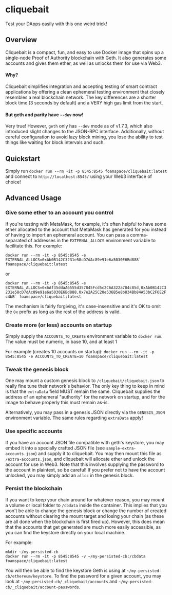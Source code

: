 # cliquebait
Test your DApps easily with this one weird trick!

## Overview
Cliquebait is a compact, fun, and easy to use Docker image that spins up a single-node Proof of Authority blockchain with Geth. It also generates some accounts and gives them ether, as well as unlocks them for use via Web3.

#### Why?
Cliquebait simplifies integration and accepting testing of smart contract applications by offering a clean ephemeral testing environment that closely resembles a real blockchain network. The key differences are a shorter block time (3 seconds by default) and a VERY high gas limit from the start.

#### But geth and parity have `--dev` now!
Very true! However, `geth` only has `--dev` mode as of v1.7.3, which also introduced slight changes to the JSON-RPC interface. Additionally, without careful configuration to avoid lazy block mining, you lose the ability to test things like waiting for block intervals and such.

## Quickstart
Simply run `docker run --rm -it -p 8545:8545 foamspace/cliquebait:latest` and connect to `http://localhost:8545/` using your Web3 interface of choice!

## Advanced Usage

### Give some ether to an account you control
If you're testing with MetaMask, for example, it's often helpful to have some ether allocated to the account that MetaMask has generated for you instead of having to import an ephemeral account.
You can pass a comma-separated of addresses in the `EXTERNAL_ALLOCS` environment variable to facilitate this. For example:

``docker run --rm -it -p 8545:8545 -e EXTERNAL_ALLOCS=0xAb0B142C3231e58cD7dAc89e91e6a5030E6Bd888` foamspace/cliquebait:latest``

or

``docker run --rm -it -p 8545:8545 -e EXTERNAL_ALLOCS=0x6Af35ddaA6555d357845Fcd5c2C6A322a784c85d,0xAb0B142C3231e58cD7dAc89e91e6a5030E6Bd888,0x7e2A25C20e536B5e8b834Bb84A53bC2F6E2Fc4bB` foamspace/cliquebait:latest``

The mechanism is fairly forgiving, it's case-insensitive and it's OK to omit the `0x` prefix as long as the rest of the address is valid.

### Create more (or less) accounts on startup
Simply supply the `ACCOUNTS_TO_CREATE` environment variable to `docker run`. The value must be numeric, in base 10, and at least 1

For example (creates 10 accounts on startup): `docker run --rm -it -p 8545:8545 -e ACCOUNTS_TO_CREATE=10 foamspace/cliquebait:latest`

### Tweak the genesis block
One may mount a custom genesis block to `/cliquebait/cliquebait.json` to really fine tune their network's behavior. The only key thing to keep in mind is that the `extraData` field MUST remain the same. Cliquebait supplies the address of an ephemeral "authority" for the network on startup, and for the image to behave properly this must remain as-is.

Alternatively, you may pass in a genesis JSON directly via the `GENESIS_JSON` environment variable. The same rules regarding `extraData` apply!

### Use specific accounts
If you have an account JSON file compatible with geth's keystore, you may embed it into a specially crafted JSON file (see `sample-extra-accounts.json`) and supply it to cliquebait. You may then mount this file as `/extra-accounts.json`, and cliquebait will allocate ether and unlock the account for use in Web3. Note that this involves supplying the password to the account in plaintext, so be careful! If you prefer not to have the account unlocked, you may simply add an `alloc` in the genesis block.

### Persist the blockchain
If you want to keep your chain around for whatever reason, you may mount a volume or local folder to `/cbdata` inside the container. This implies that you won't be able to change the genesis block or change the number of created accounts without clearing the mount target and losing your chain (as these are all done when the blockchain is first fired up). However, this does mean that the accounts that get generated are much more easily accessible, as you can find the keystore directly on your local machine.

For example:

```shell
mkdir ~/my-persisted-cb
docker run --rm -it -p 8545:8545 -v ~/my-persisted-cb:/cbdata foamspace/cliquebait:latest
```

You will then be able to find the keystore Geth is using at `~/my-persisted-cb/ethereum/keystore`. To find the password for a given account,
you may look at `~/my-persisted-cb/_cliquebait/accounts` and `~/my-persisted-cb/_cliquebait/account-passwords`.

